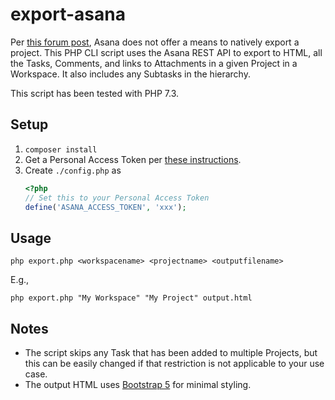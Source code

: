 # export-asana

Per [this forum post](https://forum.asana.com/t/exporting-projects-including-comments/53796/2), Asana does not offer a means to natively export a project.  This PHP CLI script  uses the Asana REST API to export to HTML, all the Tasks, Comments, and links to Attachments in a given Project in a Workspace.  It also includes any Subtasks in the hierarchy.  

This script has been tested with PHP 7.3.

## Setup

1. `composer install`
1. Get a Personal Access Token per [these instructions](https://developers.asana.com/docs/authentication-quick-start).
1.  Create `./config.php` as
    ```php
    <?php
    // Set this to your Personal Access Token
    define('ASANA_ACCESS_TOKEN', 'xxx');
    ```

## Usage

```
php export.php <workspacename> <projectname> <outputfilename>
```

E.g., 
```
php export.php "My Workspace" "My Project" output.html
```

## Notes

- The script skips any Task that has been added to multiple Projects, but this can be easily changed if that restriction is not applicable to your use case.
- The output HTML uses [Bootstrap 5](https://getbootstrap.com/) for minimal styling.